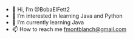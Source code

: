 - 👋 Hi, I’m @BobaElFett2
- 👀 I’m interested in learning Java and Python
- 🌱 I’m currently learning Java
- 📫 How to reach me fmontblanch@gmail.com

<!---
BobaElFett2/BobaElFett2 is a ✨ special ✨ repository because its `README.md` (this file) appears on your GitHub profile.
You can click the Preview link to take a look at your changes.
--->
